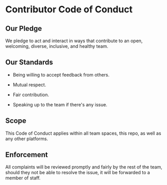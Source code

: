 # Contributor Code of Conduct

## Our Pledge

We pledge to act and interact in ways that contribute to an open, welcoming,
diverse, inclusive, and healthy team.

## Our Standards

- Being willing to accept feedback from others.

- Mutual respect.

- Fair contribution.

- Speaking up to the team if there's any issue.

## Scope

This Code of Conduct applies within all team spaces, this repo, as well as any 
other platforms.

## Enforcement

All complaints will be reviewed promptly and fairly by the rest of the team, 
should they not be able to resolve the issue, it will be forwarded to a member of staff.